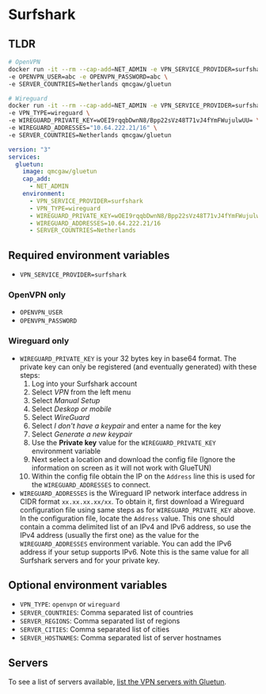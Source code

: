 # Surfshark

## TLDR

```sh
# OpenVPN
docker run -it --rm --cap-add=NET_ADMIN -e VPN_SERVICE_PROVIDER=surfshark \
-e OPENVPN_USER=abc -e OPENVPN_PASSWORD=abc \
-e SERVER_COUNTRIES=Netherlands qmcgaw/gluetun
```

```sh
# Wireguard
docker run -it --rm --cap-add=NET_ADMIN -e VPN_SERVICE_PROVIDER=surfshark \
-e VPN_TYPE=wireguard \
-e WIREGUARD_PRIVATE_KEY=wOEI9rqqbDwnN8/Bpp22sVz48T71vJ4fYmFWujulwUU= \
-e WIREGUARD_ADDRESSES="10.64.222.21/16" \
-e SERVER_COUNTRIES=Netherlands qmcgaw/gluetun
```

```yml
version: "3"
services:
  gluetun:
    image: qmcgaw/gluetun
    cap_add:
      - NET_ADMIN
    environment:
      - VPN_SERVICE_PROVIDER=surfshark
      - VPN_TYPE=wireguard
      - WIREGUARD_PRIVATE_KEY=wOEI9rqqbDwnN8/Bpp22sVz48T71vJ4fYmFWujulwUU=
      - WIREGUARD_ADDRESSES=10.64.222.21/16
      - SERVER_COUNTRIES=Netherlands
```

## Required environment variables

- `VPN_SERVICE_PROVIDER=surfshark`

### OpenVPN only

- `OPENVPN_USER`
- `OPENVPN_PASSWORD`

### Wireguard only

- `WIREGUARD_PRIVATE_KEY` is your 32 bytes key in base64 format. The private key can only be registered (and eventually generated) with these steps:
  1. Log into your Surfshark account
  1. Select *VPN* from the left menu
  1. Select *Manual Setup*
  1. Select *Deskop or mobile*
  1. Select *WireGuard*
  1. Select *I don't have a keypair* and enter a name for the key
  1. Select *Generate a new keypair*
  1. Use the **Private key** value for the `WIREGUARD_PRIVATE_KEY` environment variable
  1. Next select a location and download the config file (Ignore the information on screen as it will not work with GlueTUN)
  1. Within the config file obtain the IP on the `Address` line this is used for the `WIREGUARD_ADDRESSES` to connect.
- `WIREGUARD_ADDRESSES` is the Wireguard IP network interface address in CIDR format `xx.xx.xx.xx/xx`. To obtain it, first download a Wireguard configuration file using same steps as for `WIREGUARD_PRIVATE_KEY` above. In the configuration file, locate the `Address` value. This one should contain a comma delimited list of an IPv4 and IPv6 address, so use the IPv4 address (usually the first one) as the value for the `WIREGUARD_ADDRESSES` environment variable. You can add the IPv6 address if your setup supports IPv6. Note this is the same value for all Surfshark servers and for your private key.

## Optional environment variables

- `VPN_TYPE`: `openvpn` or `wireguard`
- `SERVER_COUNTRIES`: Comma separated list of countries
- `SERVER_REGIONS`: Comma separated list of regions
- `SERVER_CITIES`: Comma separated list of cities
- `SERVER_HOSTNAMES`: Comma separated list of server hostnames

## Servers

To see a list of servers available, [list the VPN servers with Gluetun](../servers.md#list-of-vpn-servers).
